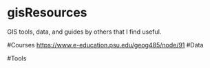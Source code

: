 # gisResources
GIS tools, data, and guides by others that I find useful.

#Courses
https://www.e-education.psu.edu/geog485/node/91
#Data

#Tools
